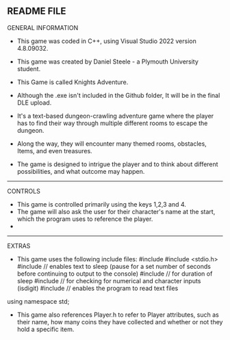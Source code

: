 README FILE
---------------------------------------------------
GENERAL INFORMATION 
- This game was coded in C++, using Visual Studio 2022 version 4.8.09032.
- This game was created by Daniel Steele - a Plymouth University student.
- This Game is called Knights Adventure.
- Although the .exe isn't included in the Github folder, It will be in the final DLE upload. 
  
- It's a text-based dungeon-crawling adventure game where the player has to find their way through multiple different rooms to escape the dungeon.
- Along the way, they will encounter many themed rooms, obstacles, Items, and even treasures. 
- The game is designed to intrigue the player and to think about different possibilities, and what outcome may happen.
---------------------------------------------------
CONTROLS 

- This game is controlled primarily using the keys 1,2,3 and 4.
- The game will also ask the user for their character's name at the start, which the program uses to reference the player.
- 
---------------------------------------------------
EXTRAS
- This game uses the following include files:
#include <iostream>
#include <stdio.h>
#include <thread>  // enables text to sleep (pause for a set number of seconds before continuing to output to the console)
#include <chrono>  // for duration of sleep
#include <cctype>  // for checking for numerical and character inputs (isdigit) 
#include <fstream> // enables the program to read text files 

using namespace std; 

- This game also references Player.h to refer to Player attributes, such as their name, how many coins they have collected and whether or not they hold a specific item. 
